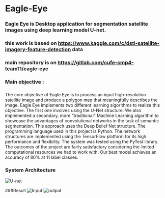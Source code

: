 # Eagle-Eye
### Eagle Eye is Desktop application for segmentation satellite images using deep learning model U-net.
### this work is based on https://www.kaggle.com/c/dstl-satellite-imagery-feature-detection data 
### main repository is on https://gitlab.com/cufe-cmp4-team11/eagle-eye
### Main objective :
##### 
The core objective of Eagle Eye is to process an input high-resolution satellite image and produce a polygon map that meaningfully describes the image.
Eagle Eye implements two different learning algorithms to realize this objective. The first one involves using the U-Net structure. We also implemented a secondary, more “traditional” Machine Learning algorithm to showcase the advantages of convolutional networks in the task of semantic segmentation. This approach uses the Deep Belief Net structure.
The programming language used in this project is Python. The network structures are implemented using the TensorFlow platform for its high performance and flexibility. The system was tested using the PyTest library.
The outcomes of the project are fairly satisfactory considering the limited computational resources we had to work with. Our best model achieves an accuracy of 80% at 11 label classes.

### System Architecture
![U-net](/blob/master/Unet.png)



###Result 
![Input](https://github.com/YahiaAbusaif/Eagle-Eye-Graduation-Project/blob/master/Images/Input.png)
![output](https://github.com/YahiaAbusaif/Eagle-Eye-Graduation-Project/blob/master/Images/Result.png)
